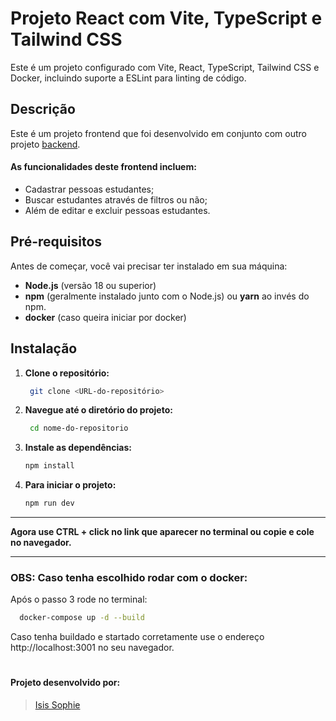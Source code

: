 # Projeto React com Vite, TypeScript e Tailwind CSS

Este é um projeto configurado com Vite, React, TypeScript, Tailwind CSS e Docker, incluindo suporte a ESLint para linting de código.

## Descrição

Este é um projeto frontend que foi desenvolvido em conjunto com outro projeto [backend](https://github.com/sophiesantana/students-register).
#### As funcionalidades deste frontend incluem:
- Cadastrar pessoas estudantes;
- Buscar estudantes através de filtros ou não;
- Além de editar e excluir pessoas estudantes.

## Pré-requisitos

Antes de começar, você vai precisar ter instalado em sua máquina:

- **Node.js** (versão 18 ou superior)
- **npm** (geralmente instalado junto com o Node.js) ou **yarn** ao invés do npm.
- **docker** (caso queira iniciar por docker)

## Instalação

1. **Clone o repositório:**

   ```bash
    git clone <URL-do-repositório>

2. **Navegue até o diretório do projeto:**
   ```bash
    cd nome-do-repositorio

3. **Instale as dependências:**
    ```bash
    npm install

4. **Para iniciar o projeto:**
    ```bash
    npm run dev
---

**Agora use CTRL + click no link que aparecer no terminal ou copie e cole no navegador.**

---

### OBS: **Caso tenha escolhido rodar com o docker:**
  Após o passo 3 rode no terminal:
  ```bash
    docker-compose up -d --build
  ```
Caso tenha buildado e startado corretamente use o endereço http://localhost:3001 no seu navegador.

#

#### Projeto desenvolvido por:
> [Isis Sophie](https://www.linkedin.com/in/sophiesantana/)
